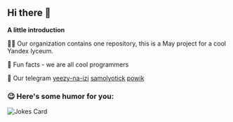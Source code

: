 ## Hi there 👋


**A little introduction**

🙋‍♀️  Our organization contains one repository, this is a May project for a cool Yandex lyceum.

🍿 Fun facts - we are all cool programmers

🧙 Our telegram [yeezy-na-izi](t.me/yeezy_na_izi) [samolyotick](t.me/samolyotik) [powik](t.me/Powik174)

### 😉 Here's some humor for you:
![Jokes Card](https://readme-jokes.vercel.app/api?hideBorder)

